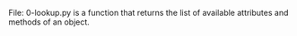 File: 0-lookup.py is a function that returns the list of available attributes and methods of an object.

